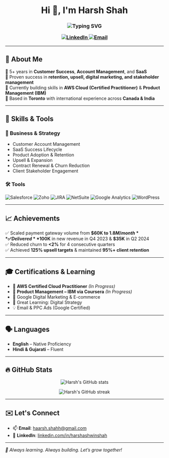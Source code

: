 <h1 align="center">Hi 👋, I'm Harsh Shah</h1>
<h3 align="center">
  <img src="https://readme-typing-svg.demolab.com?font=Fira+Code&size=22&pause=1000&center=true&vCenter=true&width=700&lines=Strategic+Customer+Success+Manager;SaaS+Expert+%7C+Cloud+Enthusiast;Product+Learner+%7C+Digital+Problem+Solver;Toronto+%7C+Global+Experience" alt="Typing SVG" />


<p align="center">
  <a href="https://www.linkedin.com/in/harshashwinshah/" target="_blank">
    <img alt="LinkedIn" src="https://img.shields.io/badge/LinkedIn-Connect-blue?style=for-the-badge&logo=linkedin" />
  </a>
  <a href="mailto:haarsh.shahh@gmail.com">
    <img alt="Email" src="https://img.shields.io/badge/Email-Contact-red?style=for-the-badge&logo=gmail" />
  </a>
</p>

---

## 🌟 About Me

🔹 5+ years in **Customer Success**, **Account Management**, and **SaaS**  
🔹 Proven success in **retention, upsell, digital marketing, and stakeholder management**  
🔹 Currently building skills in **AWS Cloud (Certified Practitioner)** & **Product Management (IBM)**  
🔹 Based in **Toronto** with international experience across **Canada & India**

---

## 🔧 Skills & Tools

### 🧠 Business & Strategy
- Customer Account Management
- SaaS Success Lifecycle
- Product Adoption & Retention
- Upsell & Expansion
- Contract Renewal & Churn Reduction
- Client Stakeholder Engagement

### 🛠️ Tools
![Salesforce](https://img.shields.io/badge/Salesforce-00A1E0?style=for-the-badge&logo=salesforce&logoColor=white)
![Zoho](https://img.shields.io/badge/Zoho-ec1d24?style=for-the-badge&logo=zoho&logoColor=white)
![JIRA](https://img.shields.io/badge/JIRA-0052CC?style=for-the-badge&logo=jira&logoColor=white)
![NetSuite](https://img.shields.io/badge/NetSuite-003A5D?style=for-the-badge&logo=oracle&logoColor=white)
![Google Analytics](https://img.shields.io/badge/Google_Analytics-E37400?style=for-the-badge&logo=googleanalytics&logoColor=white)
![WordPress](https://img.shields.io/badge/WordPress-21759B?style=for-the-badge&logo=wordpress&logoColor=white)

---

## 📈 Achievements

✅ Scaled payment gateway volume from **$60K to $1.8M/month**  
✅ Delivered **$100K** in new revenue in Q4 2023 & **$35K** in Q2 2024  
✅ Reduced churn to **<2%** for 4 consecutive quarters  
✅ Achieved **125% upsell targets** & maintained **95%+ client retention**

---

## 🎓 Certifications & Learning

- 🧠 **AWS Certified Cloud Practitioner** *(In Progress)*  
- 🧠 **Product Management – IBM via Coursera** *(In Progress)*  
- 🎯 Google Digital Marketing & E-commerce  
- 🎯 Great Learning: Digital Strategy  
- 💡 Email & PPC Ads (Google Certified)

---

## 🗣️ Languages

- **English** – Native Proficiency  
- **Hindi & Gujarati** – Fluent

---

## 🔥 GitHub Stats

<p align="center">
  <img src="https://github-readme-stats.vercel.app/api?username=harshshah&show_icons=true&theme=radical" alt="Harsh's GitHub stats" />
</p>

<p align="center">
  <img src="https://github-readme-streak-stats.herokuapp.com/?user=harshshah&theme=radical" alt="Harsh's GitHub streak" />
</p>

---

## ✉️ Let's Connect

- 📫 **Email**: [haarsh.shahh@gmail.com](mailto:haarsh.shahh@gmail.com)  
- 🔗 **LinkedIn**: [linkedin.com/in/harshashwinshah](https://linkedin.com/in/harshashwinshah)

---

*🚀 Always learning. Always building. Let’s grow together!*
